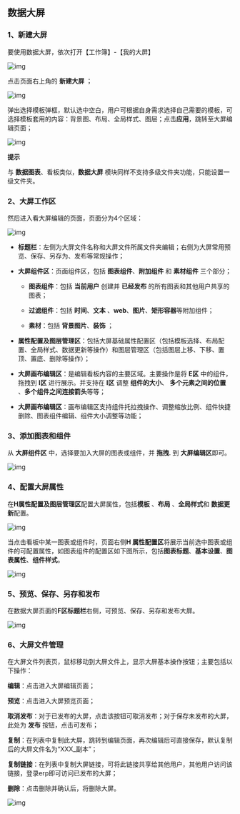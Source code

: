 ## 数据大屏

### 1、新建大屏

要使用数据大屏，依次打开【工作簿】-【我的大屏】

![img](../../../../image/IoT/IoT-Data-Analysis-Service/Data-LargeScreen-Create-Report-1.png)

点击页面右上角的 **新建大屏** ；

![img](../../../../image/IoT/IoT-Data-Analysis-Service/Data-LargeScreen-Create-Report-2.png)

弹出选择模板弹框，默认选中空白，用户可根据自身需求选择自己需要的模板，可选择模板套用的内容：背景图、布局、全局样式、图层；点击**应用**，跳转至大屏编辑页面；

![img](../../../../image/IoT/IoT-Data-Analysis-Service/Data-LargeScreen-Create-Report-3.png)

 **提示**

与 **数据图表**、看板类似，**数据大屏** 模块同样不支持多级文件夹功能，只能设置一级文件夹。

 

### 2、大屏工作区

然后进入看大屏编辑的页面，页面分为4个区域：

![img](../../../../image/IoT/IoT-Data-Analysis-Service/Data-LargeScreen-WorkSpace.png)

- **标题栏**：左侧为大屏文件名称和大屏文件所属文件夹编辑；右侧为大屏常用预览、保存、另存为、发布等常规操作；

- **大屏组件区**：页面组件区，包括 **图表组件**、**附加组件** 和 **素材组件** 三个部分；

  - **图表组件**：包括 **当前用户** 创建并 **已经发布** 的所有图表和其他用户共享的图表；

  - **过滤组件**：包括 **时间**、**文本** 、**web**、**图片**、**矩形容器**等附加组件；
  - **素材**：包括 **背景图片**、**装饰** ；

- **属性配置及图层管理区**：包括大屏基础属性配置区（包括模板选择、布局配置、全局样式、数据更新等操作）和图层管理区（包括图层上移、下移、置顶、置底、删除等操作）；

- **大屏画布编辑区**：是编辑看板内容的主要区域。主要操作是将 **E区** 中的组件，拖拽到 **I区** 进行展示。并支持在 **I区** 调整 **组件的大小**、 **多个元素之间的位置** 、**多个组件之间连接箭头**等等；

- **大屏画布编辑区**：画布编辑区支持组件托拉拽操作、调整缩放比例、组件快捷删除、图表组件编辑、组件大小调整等功能；

 

### 3、添加图表和组件

从 **大屏组件区** 中，选择要加入大屏的图表或组件，并 **拖拽**. 到 **大屏编辑区**即可。

![img](../../../../image/IoT/IoT-Data-Analysis-Service/Data-LargeScreen-Add-Table.png)

### 4、配置大屏属性

在**H属性配置及图层管理区**配置大屏属性，包括**模板** 、**布局** 、**全局样式**和 **数据更新**配置。

![img](../../../../image/IoT/IoT-Data-Analysis-Service/Data-LargeScreen-Configuration-Properties-1.png)

当点击看板中某一图表或组件时，页面右侧**H 属性配置区**将展示当前选中图表或组件的可配置属性，如图表组件的配置区如下图所示，包括**图表标题**、**基本设置**、**图表属性**、**组件样式**。

![img](../../../../image/IoT/IoT-Data-Analysis-Service/Data-LargeScreen-Configuration-Properties-2.png)

 

### 5、预览、保存、另存和发布

在数据大屏页面的**F区标题栏**右侧，可预览、保存、另存和发布大屏。

![img](../../../../image/IoT/IoT-Data-Analysis-Service/Data-LargeScreen-Preview-Save.png)



### 6、大屏文件管理

在大屏文件列表页，鼠标移动到大屏文件上，显示大屏基本操作按钮；主要包括以下操作：

**编辑**：点击进入大屏编辑页面；

**预览**：点击进入大屏预览页面；

**取消发布**：对于已发布的大屏，点击该按钮可取消发布；对于保存未发布的大屏，此处为 **发布** 按钮，点击可发布；

**复制**：在列表中复制此大屏，跳转到编辑页面，再次编辑后可直接保存，默认复制后的大屏文件名为“XXX_副本”；

**复制链接**：在列表中复制大屏链接，可将此链接共享给其他用户，其他用户访问该链接，登录erp即可访问已发布的大屏；

**删除**：点击删除并确认后，将删除大屏。

![img](../../../../image/IoT/IoT-Data-Analysis-Service/Data-LargeScreen-Administration.png)